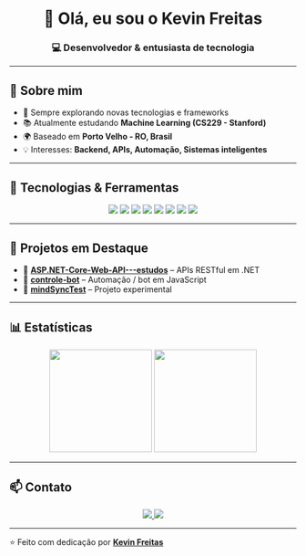 <!-- Banner ou saudação -->
<h1 align="center">👋 Olá, eu sou o Kevin Freitas</h1>
<h3 align="center">💻 Desenvolvedor & entusiasta de tecnologia</h3>

---

## 🚀 Sobre mim
- 🎯 Sempre explorando novas tecnologias e frameworks  
- 📚 Atualmente estudando **Machine Learning (CS229 - Stanford)**  
- 🌍 Baseado em **Porto Velho - RO, Brasil**  
- 💡 Interesses: **Backend, APIs, Automação, Sistemas inteligentes**  

---

## 🧰 Tecnologias & Ferramentas

<p align="center">
  <!-- Linguagens -->
  <img src="https://img.shields.io/badge/C%23-239120?style=for-the-badge&logo=c-sharp&logoColor=white"/>
  <img src="https://img.shields.io/badge/Python-3776AB?style=for-the-badge&logo=python&logoColor=white"/>
  <img src="https://img.shields.io/badge/JavaScript-F7DF1E?style=for-the-badge&logo=javascript&logoColor=black"/>
  <img src="https://img.shields.io/badge/Node.js-43853D?style=for-the-badge&logo=node.js&logoColor=white"/>
  
  <!-- Frameworks -->
  <img src="https://img.shields.io/badge/.NET-512BD4?style=for-the-badge&logo=dotnet&logoColor=white"/>
  <img src="https://img.shields.io/badge/Express.js-000000?style=for-the-badge&logo=express&logoColor=white"/>
  
  <!-- Outros -->
  <img src="https://img.shields.io/badge/Git-F05032?style=for-the-badge&logo=git&logoColor=white"/>
  <img src="https://img.shields.io/badge/PostgreSQL-316192?style=for-the-badge&logo=postgresql&logoColor=white"/>
</p>

---

## 📂 Projetos em Destaque

- 🔹 [**ASP.NET-Core-Web-API---estudos**](https://github.com/KevinCFreitas/ASP.NET-Core-Web-API---estudos) – APIs RESTful em .NET  
- 🔹 [**controle-bot**](https://github.com/KevinCFreitas/controle-bot) – Automação / bot em JavaScript  
- 🔹 [**mindSyncTest**](https://github.com/KevinCFreitas/mindSyncTest) – Projeto experimental  

---

## 📊 Estatísticas

<p align="center">
  <img height="180em" src="https://github-readme-stats.vercel.app/api?username=KevinCFreitas&show_icons=true&theme=tokyonight&count_private=true"/>
  <img height="180em" src="https://github-readme-stats.vercel.app/api/top-langs/?username=KevinCFreitas&layout=compact&theme=tokyonight"/>
</p>

---

## 📫 Contato

<p align="center">
  <a href="mailto:kevin2004clementefreitas@gmail.com">
    <img src="https://img.shields.io/badge/Email-D14836?style=for-the-badge&logo=gmail&logoColor=white"/>
  </a>
  <a href="https://www.linkedin.com/in/kevin-clemente-de-freitas-6bb574231/">
    <img src="https://img.shields.io/badge/LinkedIn-0077B5?style=for-the-badge&logo=linkedin&logoColor=white"/>
  </a>
</p>

---

⭐️ Feito com dedicação por [**Kevin Freitas**](https://github.com/KevinCFreitas)  
